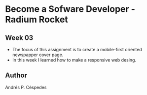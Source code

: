 # Become a Sofware Developer - Radium Rocket

## Week 03

- The focus of this assignment is to create a mobile-first oriented newspapper cover page.
- In this week I learned how to make a responsive web desing.

## Author
Andrés P. Céspedes